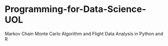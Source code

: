 # Programming-for-Data-Science-UOL
Markov Chain Monte Carlo Algorithm and Flight Data Analysis in Python and R
